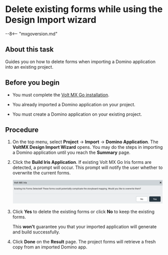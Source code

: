 # Delete existing forms while using the Design Import wizard

--8<-- "mxgoversion.md"

## About this task

Guides you on how to delete forms when importing a Domino application into an existing project.

## Before you begin

- You must complete the [Volt MX Go installation](../../tutorials/installupgrade/index.md).

- You already imported a Domino application on your project.

- You must create a Domino application on your existing project.

## Procedure

1. On the top menu, select **Project** &rarr; **Import** &rarr; **Domino Application**. The **VoltMX Design Import Wizard** opens. You may do the steps in importing a Domino application until you reach the  **Summary** page.

2. Click the **Build Iris Application**. If existing Volt MX Go Iris forms are detected, a prompt will occur. This prompt will notify the user whether to overwrite the current forms.

    ![Screenshot](../../assets/images/dideleteform.png)

3. Click **Yes** to delete the existing forms or click **No** to keep the existing forms.

    This **won't** guarantee you that your imported application will generate and build successfully.

4. Click **Done** on the **Result** page. The project forms will retrieve a fresh copy from an imported Domino app.
